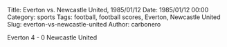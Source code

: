 Title: Everton vs. Newcastle United, 1985/01/12
Date: 1985/01/12 00:00
Category: sports
Tags: football, football scores, Everton, Newcastle United
Slug: everton-vs-newcastle-united
Author: carbonero


Everton 4 - 0 Newcastle United
